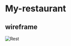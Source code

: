 # My-restaurant
 ## wireframe 
![Rest](https://user-images.githubusercontent.com/98957434/152875556-9f5451e3-1910-46ab-ae3d-089f1895982c.png)

